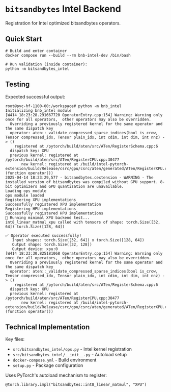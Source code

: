 # `bitsandbytes` Intel Backend

Registration for Intel optimized bitsandbytes operators.

## Quick Start

```
# Build and enter container
docker compose run --build --rm bnb-intel-dev /bin/bash

# Run validation (inside container):
python -m bitsandbytes_intel
```

## Testing

Expected successful output:
```
root@pvc-hf-1100-00:/workspace# python -m bnb_intel
Initializing bnb_intel module
[W414 18:23:28.291667720 OperatorEntry.cpp:154] Warning: Warning only once for all operators,  other operators may also be overridden.
  Overriding a previously registered kernel for the same operator and the same dispatch key
  operator: aten::_validate_compressed_sparse_indices(bool is_crow, Tensor compressed_idx, Tensor plain_idx, int cdim, int dim, int nnz) -> ()
    registered at /pytorch/build/aten/src/ATen/RegisterSchema.cpp:6
  dispatch key: XPU
  previous kernel: registered at /pytorch/build/aten/src/ATen/RegisterCPU.cpp:30477
       new kernel: registered at /build/intel-pytorch-extension/build/Release/csrc/gpu/csrc/aten/generated/ATen/RegisterXPU.cpp:468 (function operator())
2025-04-14 18:23:29,577 - bitsandbytes.cextension - WARNING - The installed version of bitsandbytes was compiled without GPU support. 8-bit optimizers and GPU quantization are unavailable.
Loading ops module
ops module loaded
Registering XPU implementations
Successfully registered XPU implementation
Registering HPU implementations
Successfully registered HPU implementations
🧪 Running minimal XPU backend test...
int8_linear_matmul_xpu called with tensors of shape: torch.Size([32, 64]) torch.Size([128, 64])

✅ Operator executed successfully!
   Input shapes: torch.Size([32, 64]) x torch.Size([128, 64])
   Output shape: torch.Size([32, 128])
   Output device: xpu:0
[W414 18:23:30.825181068 OperatorEntry.cpp:154] Warning: Warning only once for all operators,  other operators may also be overridden.
  Overriding a previously registered kernel for the same operator and the same dispatch key
  operator: aten::_validate_compressed_sparse_indices(bool is_crow, Tensor compressed_idx, Tensor plain_idx, int cdim, int dim, int nnz) -> ()
    registered at /pytorch/build/aten/src/ATen/RegisterSchema.cpp:6
  dispatch key: XPU
  previous kernel: registered at /pytorch/build/aten/src/ATen/RegisterCPU.cpp:30477
       new kernel: registered at /build/intel-pytorch-extension/build/Release/csrc/gpu/csrc/aten/generated/ATen/RegisterXPU.cpp:468 (function operator())
```

## Technical Implementation

Key files:
- `src/bitsandbytes_intel/ops.py` - Intel kernel registration
- `src/bitsandbytes_intel/__init__.py` - Autoload setup
- `docker-compose.yml` - Build environment
- `setup.py` - Package configuration

Uses PyTorch's autoload mechanism to register:
```
@torch.library.impl("bitsandbytes::int8_linear_matmul", "XPU")
```
